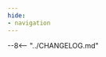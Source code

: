 ```yaml
---
hide:
- navigation
---
```


<style>
  .md-typeset h1,
  .md-content__button {
    display: none;
  }
</style>

--8<-- "../CHANGELOG.md"
